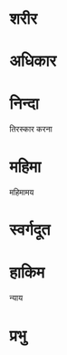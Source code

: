#  शरीर
#  अधिकार
#  निन्दा

 तिरस्कार करना
#  महिमा

 महिमामय
#  स्‍वर्गदूत
#  हाकिम

 न्याय
#  प्रभु